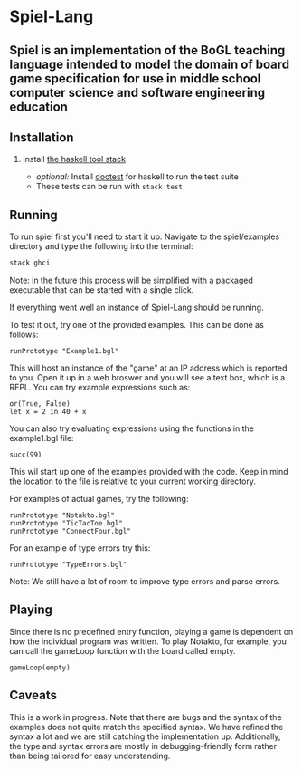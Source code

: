 # Spiel-Lang

## Spiel is an implementation of the BoGL teaching language intended to model the domain of board game specification for use in middle school computer science and software engineering education  

## Installation
1. Install [the haskell tool stack](https://docs.haskellstack.org/en/stable/install_and_upgrade/)

   * *optional:* Install [doctest](https://hackage.haskell.org/package/doctest) for haskell to run the test suite
   * These tests can be run with `stack test`

## Running

To run spiel first you'll need to start it up. Navigate to the spiel/examples directory and type the following into the terminal:

```bash
stack ghci
```
Note: in the future this process will be simplified with a packaged executable that can be started with a single click. 

If everything went well an instance of Spiel-Lang should be running.

To test it out, try one of the provided examples. This can be done as follows:
```
runPrototype "Example1.bgl"
```
This will host an instance of the "game" at an IP address which is reported to you. Open it up in a web broswer and you will see a text box, which is a REPL. You can try example expressions such as: 

```
or(True, False)
let x = 2 in 40 + x 
```
You can also try evaluating expressions using the functions in the example1.bgl file: 
```
succ(99) 
```

This wil start up one of the examples provided with the code. Keep in mind the location to the file is relative to your current working directory.

For examples of actual games, try the following:
```
runPrototype "Notakto.bgl"
runPrototype "TicTacToe.bgl"
runPrototype "ConnectFour.bgl"
```

For an example of type errors try this: 

```
runPrototype "TypeErrors.bgl"
```

Note: We still have a lot of room to improve type errors and parse errors. 

## Playing

Since there is no predefined entry function, playing a game is dependent on how the individual program was written. To play Notakto, for example, you can call the gameLoop function with the board called empty. 
```
gameLoop(empty)
```

## Caveats 

This is a work in progress. Note that there are bugs and the syntax of the examples does not quite match the specified syntax. We have refined the syntax a lot and we are still catching the implementation up. Additionally, the type and syntax errors are mostly in debugging-friendly form rather than being tailored for easy understanding. 
